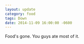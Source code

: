 ```yaml
---
layout: update
category: food
tags: Down
date: 2014-11-09 16:00:00 -0600
---
```


Food's gone. You guys ate most of it.
